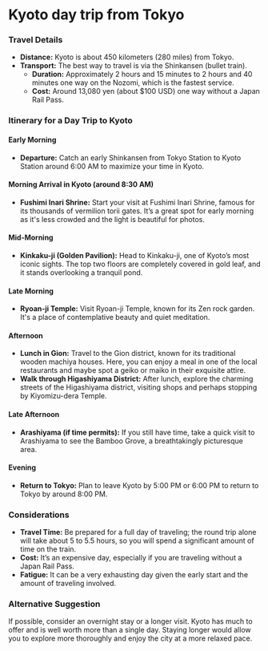 # Kyoto day trip from Tokyo

### Travel Details

*   **Distance:** Kyoto is about 450 kilometers (280 miles) from Tokyo.
*   **Transport:** The best way to travel is via the Shinkansen (bullet train).
    *   **Duration:** Approximately 2 hours and 15 minutes to 2 hours and 40 minutes one way on the Nozomi, which is the fastest service.
    *   **Cost:** Around 13,080 yen (about $100 USD) one way without a Japan Rail Pass.

### Itinerary for a Day Trip to Kyoto

#### Early Morning

*   **Departure:** Catch an early Shinkansen from Tokyo Station to Kyoto Station around 6:00 AM to maximize your time in Kyoto.

#### Morning Arrival in Kyoto (around 8:30 AM)

*   **Fushimi Inari Shrine:** Start your visit at Fushimi Inari Shrine, famous for its thousands of vermilion torii gates. It’s a great spot for early morning as it's less crowded and the light is beautiful for photos.

#### Mid-Morning

*   **Kinkaku-ji (Golden Pavilion):** Head to Kinkaku-ji, one of Kyoto’s most iconic sights. The top two floors are completely covered in gold leaf, and it stands overlooking a tranquil pond.

#### Late Morning

*   **Ryoan-ji Temple:** Visit Ryoan-ji Temple, known for its Zen rock garden. It's a place of contemplative beauty and quiet meditation.

#### Afternoon

*   **Lunch in Gion:** Travel to the Gion district, known for its traditional wooden machiya houses. Here, you can enjoy a meal in one of the local restaurants and maybe spot a geiko or maiko in their exquisite attire.
*   **Walk through Higashiyama District:** After lunch, explore the charming streets of the Higashiyama district, visiting shops and perhaps stopping by Kiyomizu-dera Temple.

#### Late Afternoon

*   **Arashiyama (if time permits):** If you still have time, take a quick visit to Arashiyama to see the Bamboo Grove, a breathtakingly picturesque area.

#### Evening

*   **Return to Tokyo:** Plan to leave Kyoto by 5:00 PM or 6:00 PM to return to Tokyo by around 8:00 PM.

### Considerations

*   **Travel Time:** Be prepared for a full day of traveling; the round trip alone will take about 5 to 5.5 hours, so you will spend a significant amount of time on the train.
*   **Cost:** It’s an expensive day, especially if you are traveling without a Japan Rail Pass.
*   **Fatigue:** It can be a very exhausting day given the early start and the amount of traveling involved.

### Alternative Suggestion

If possible, consider an overnight stay or a longer visit. Kyoto has much to offer and is well worth more than a single day. Staying longer would allow you to explore more thoroughly and enjoy the city at a more relaxed pace.
